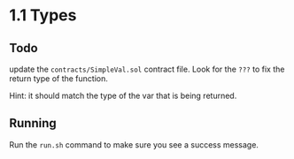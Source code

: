 # 1.1 Types

## Todo

update the `contracts/SimpleVal.sol` contract file.  Look for the `???` to fix the return type of the function.

Hint: it should match the type of the var that is being returned.

## Running
Run the `run.sh` command to make sure you see a success message.  
